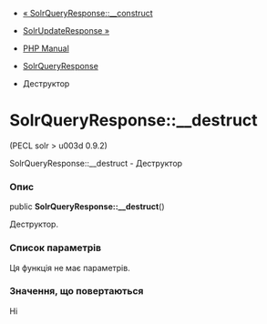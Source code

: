 - [«
SolrQueryResponse::\_\_construct](solrqueryresponse.construct.md)
- [SolrUpdateResponse »](class.solrupdateresponse.md)

- [PHP Manual](index.md)
- [SolrQueryResponse](class.solrqueryresponse.md)
- Деструктор

# SolrQueryResponse::\_\_destruct

(PECL solr \> u003d 0.9.2)

SolrQueryResponse::\_\_destruct - Деструктор

### Опис

public **SolrQueryResponse::\_\_destruct**()

Деструктор.

### Список параметрів

Ця функція не має параметрів.

### Значення, що повертаються

Ні
